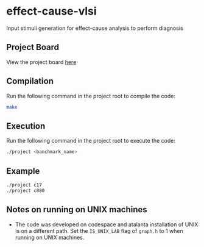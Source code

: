 # effect-cause-vlsi

Input stimuli generation for effect-cause analysis to perform diagnosis

## Project Board

View the project board [here](https://talented-pen-f74.notion.site/cda3ebff01bb4e7a8b2c7296ddc31d42?v=b34cafafcace45a6b26e21411567bbf2&pvs=74)

## Compilation

Run the following command in the project root to compile the code:

```bash
make
```

## Execution

Run the following command in the project root to execute the code:

```bash
./project <banchmark_name>
```

## Example

```bash
./project c17
./project c880
```

## Notes on running on UNIX machines

- The code was developed on codespace and atalanta installation of UNIX is on a different path. Set the `IS_UNIX_LAB` flag of `graph.h` to 1 when running on UNIX machines.
